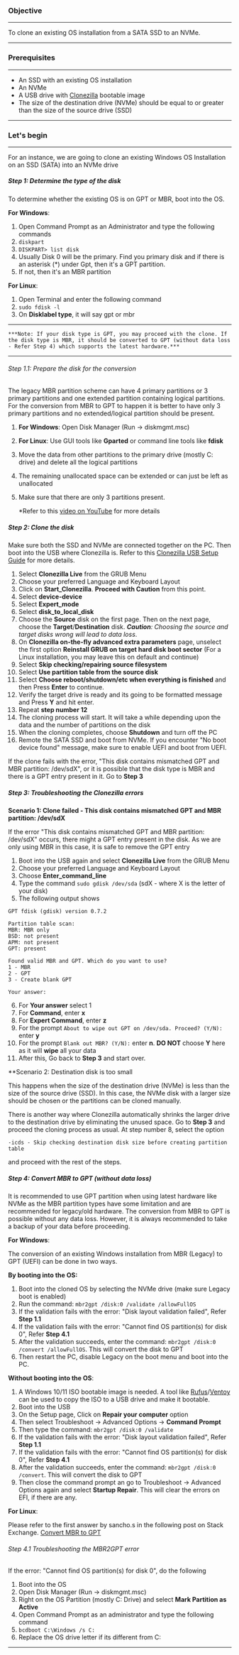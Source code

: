 

### Objective
***
To clone an existing OS installation from a SATA SSD to an NVMe. 
***

### Prerequisites
***
- An SSD with an existing OS installation
- An NVMe
- A USB drive with [Clonezilla](https://clonezilla.org/) bootable image
- The size of the destination drive (NVMe) should be equal to or greater than the size of the source drive (SSD)
***

### Let's begin
***

For an instance, we are going to clone an existing Windows OS Installation on an SSD (SATA) into an NVMe drive

##### Step 1: Determine the type of the disk

To determine whether the existing OS is on GPT or MBR, boot into the OS.

**For Windows**:
1. Open Command Prompt as an Administrator and type the following commands
2. `diskpart`
3. `DISKPART> list disk`
4. Usually Disk 0 will be the primary. Find you primary disk and if there is an asterisk (\*) under Gpt, then it's a GPT partition.
5. If not, then it's an MBR partition

**For Linux**:
1. Open Terminal and enter the following command
2. `sudo fdisk -l`
3. On **Disklabel type**, it will say gpt or mbr

***
	***Note: If your disk type is GPT, you may proceed with the clone. If the disk type is MBR, it should be converted to GPT (without data loss - Refer Step 4) which supports the latest hardware.***
***

###### Step 1.1: Prepare the disk for the conversion

The legacy MBR partition scheme can have 4 primary partitions or 3 primary partitions and one extended partition containing logical partitions. For the conversion from MBR to GPT to happen it is better to have only 3 primary partitions and no extended/logical partition should be present.

1. **For Windows**: Open Disk Manager (Run -> diskmgmt.msc)
2. **For Linux**: Use GUI tools like **Gparted** or command line tools like **fdisk**
3. Move the data from other partitions to the primary drive (mostly C: drive) and delete all the logical partitions
4. The remaining unallocated space can be extended or can just be left as unallocated
5. Make sure that there are only 3 partitions present.

	*Refer to this [video on YouTube](https://www.youtube.com/watch?v=ytRJhwL6vAg) for more details

##### Step 2: Clone the disk

Make sure both the SSD and NVMe are connected together on the PC. Then boot into the USB where Clonezilla is. Refer to this [Clonezilla USB Setup Guide](https://clonezilla.org/liveusb.php) for more details.

1. Select **Clonezilla Live** from the GRUB Menu
2. Choose your preferred Language and Keyboard Layout
3. Click on **Start_Clonezilla**. **Proceed with Caution** from this point.
4. Select **device-device**
5. Select **Expert_mode**
6. Select **disk_to_local_disk**
7. Choose the **Source** disk on the first page. Then on the next page, choose the **Target**/**Destination** disk. ***Caution**: Choosing the source and target disks wrong will lead to data loss*.
8. On **Clonezilla on-the-fly advanced extra parameters** page, unselect the first option **Reinstall GRUB on target hard disk boot sector** (For a Linux installation, you may leave this on default and continue)
9. Select **Skip checking/repairing source filesystem**
10. Select **Use partition table from the source disk**
11. Select **Choose reboot/shutdown/etc when everything is finished** and then Press **Enter** to continue.
12. Verify the target drive is ready and its going to be formatted message and Press **Y** and hit enter.
13. Repeat **step number 12**
14. The cloning process will start. It will take a while depending upon the data and the number of partitions on the disk
15. When the cloning completes, choose **Shutdown** and turn off the PC
16. Remote the SATA SSD and boot from NVMe. If you encounter "No boot device found" message, make sure to enable UEFI and boot from UEFI.

If the clone fails with the error, "This disk contains mismatched GPT and MBR partition: /dev/sdX", or it is possible that the disk type is MBR and there is a GPT entry present in it. Go to **Step 3**

##### Step 3: Troubleshooting the Clonezilla errors

**Scenario 1: Clone failed - This disk contains mismatched GPT and MBR partition: /dev/sdX**

If the error "This disk contains mismatched GPT and MBR partition: /dev/sdX" occurs, there might a GPT entry present in the disk. As we are only using MBR in this case, it is safe to remove the GPT entry

1. Boot into the USB again and select **Clonezilla Live** from the GRUB Menu
2. Choose your preferred Language and Keyboard Layout
3. Choose **Enter_command_line**
4. Type the command `sudo gdisk /dev/sda` (sdX - where X is the letter of your disk)
5. The following output shows
```
GPT fdisk (gdisk) version 0.7.2

Partition table scan:  
MBR: MBR only
BSD: not present  
APM: not present  
GPT: present  
  
Found valid MBR and GPT. Which do you want to use?  
1 - MBR  
2 - GPT  
3 - Create blank GPT  
  
Your answer: 
```
6. For **Your answer** select 1
7. For **Command**, enter **x**
8. For **Expert Command**, enter **z**
9. For the prompt `About to wipe out GPT on /dev/sda. Proceed? (Y/N):` enter **y**
10. For the prompt `Blank out MBR? (Y/N):` enter **n**. **DO NOT** choose **Y** here as it will **wipe** all your data
11. After this, Go back to **Step 3** and start over.

**Scenario 2: Destination disk is too small

This happens when the size of the destination drive (NVMe) is less than the size of the source drive (SSD). In this case, the NVMe disk with a larger size should be chosen or the partitions can be cloned manually.

There is another way where Clonezilla automatically shrinks the larger drive to the destination drive by eliminating the unused space. Go to **Step 3** and proceed the cloning process as usual. At step number 8, select the option  

`-icds - Skip checking destination disk size before creating partition table`

and proceed with the rest of the steps.

##### Step 4: Convert MBR to GPT (without data loss)

It is recommended to use GPT partition when using latest hardware like NVMe as the MBR partition types have some limitation and are recommended for legacy/old hardware. The conversion from MBR to GPT is possible without any data loss. However, it is always recommended to take a backup of your data before proceeding.

**For Windows**:

The conversion of an existing Windows installation from MBR (Legacy) to GPT (UEFI) can be done in two ways.

**By booting into the OS:**
1. Boot into the cloned OS by selecting the NVMe drive (make sure Legacy boot is enabled)
2. Run the command: `mbr2gpt /disk:0 /validate /allowFullOS`
3. If the validation fails with the error: "Disk layout validation failed", Refer **Step 1.1**
4. If the validation fails with the error: "Cannot find OS partition(s) for disk 0", Refer **Step 4.1**
5. After the validation succeeds, enter the command: `mbr2gpt /disk:0 /convert /allowFullOS`. This will convert the disk to GPT
6. Then restart the PC, disable Legacy on the boot menu and boot into the PC.

**Without booting into the OS**:
1. A Windows 10/11 ISO bootable image is needed. A tool like [Rufus](https://rufus.ie/en/)/[Ventoy](https://www.ventoy.net/en/index.html) can be used to copy the ISO to a USB drive and make it bootable.
2. Boot into the USB
3. On the Setup page, Click on **Repair your computer** option
4. Then select Troubleshoot -> Advanced Options -> **Command Prompt**
5. Then type the command: `mbr2gpt /disk:0 /validate`
6. If the validation fails with the error: "Disk layout validation failed", Refer **Step 1.1**
7. If the validation fails with the error: "Cannot find OS partition(s) for disk 0", Refer **Step 4.1**
8. After the validation succeeds, enter the command: `mbr2gpt /disk:0 /convert`. This will convert the disk to GPT
9. Then close the command prompt an go to Troubleshoot -> Advanced Options again and select **Startup Repair**. This will clear the errors on EFI, if there are any.

**For Linux**:

Please refer to the first answer by sancho.s in the following post on Stack Exchange.
[Convert MBR to GPT](https://askubuntu.com/questions/1314111/convert-mbr-partition-to-gpt-without-data-loss)

###### Step 4.1 Troubleshooting the MBR2GPT error

If the error: "Cannot find OS partition(s) for disk 0", do the following
1. Boot into the OS
2. Open Disk Manager (Run -> diskmgmt.msc)
3. Right on the OS Partition (mostly C: Drive) and select **Mark Partition as Active**
4. Open Command Prompt as an administrator and type the following command
5. `bcdboot C:\Windows /s C:`
6. Replace the OS drive letter if its different from C:


***